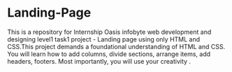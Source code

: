 # Landing-Page
This is a repository for Internship Oasis infobyte  web development and designing level1 task1 project - Landing page using only HTML and CSS.This project demands a foundational understanding of HTML and CSS. You will learn how to add columns, divide sections, arrange items, add headers, footers. Most importantly, you will use your creativity .

